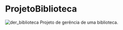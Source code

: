 # ProjetoBiblioteca
![der_biblioteca](https://user-images.githubusercontent.com/103980154/170372750-608c551f-618e-41b8-b6c1-21d08169e9fa.jpeg)
Projeto de gerência de uma biblioteca.
